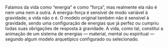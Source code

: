 ﻿Falamos da vida como “energia” e como “força”, mas realmente ela não é nem uma nem a outra. A energia-força é sensível de modo variável à gravidade; a vida não o é. O modelo original também não é sensível à gravidade, sendo uma configuração de energias que já perfez ou cumpriu todas suas obrigações de resposta à gravidade. A vida, como tal, constitui a animação de um sistema de energias — material, mental ou espiritual — segundo algum modelo arquetípico configurado ou selecionado.